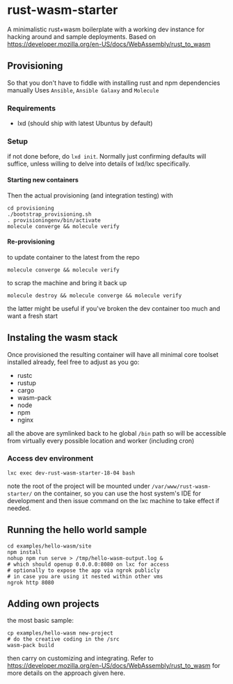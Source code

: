 # rust-wasm-starter

A minimalistic rust+wasm boilerplate with a working dev instance for hacking around and sample deployments.
Based on https://developer.mozilla.org/en-US/docs/WebAssembly/rust_to_wasm

## Provisioning

So that you don't have to fiddle with installing rust and npm dependencies manually
Uses `Ansible`, `Ansible Galaxy` and `Molecule`

### Requirements

* lxd (should ship with latest Ubuntus by default)

### Setup

if not done before, do `lxd init`. Normally just confirming defaults will suffice,
unless willing to delve into details of lxd/lxc specifically.


#### Starting new containers

Then the actual provisioning (and integration testing) with

    cd provisioning
    ./bootstrap_provisioning.sh
    . provisioningenv/bin/activate
    molecule converge && molecule verify

#### Re-provisioning

to update container to the latest from the repo

    molecule converge && molecule verify

to scrap the machine and bring it back up

    molecule destroy && molecule converge && molecule verify

the latter might be useful if you've broken the dev container too much and want a fresh start


## Instaling the wasm stack

Once provisioned the resulting container will have all minimal core toolset installed already,
feel free to adjust as you go:

* rustc
* rustup
* cargo
* wasm-pack
* node
* npm
* nginx

all the above are symlinked back to he global `/bin` path so will be accessible from virtually
every possible location and worker (including cron)

### Access dev environment


    lxc exec dev-rust-wasm-starter-18-04 bash


note the root of the project will be mounted under `/var/www/rust-wasm-starter/` on the container, so you can use
the host system's IDE for development and then issue command on the lxc machine to take effect if needed.


## Running the hello world sample

    cd examples/hello-wasm/site
    npm install
    nohup npm run serve > /tmp/hello-wasm-output.log &
    # which should openup 0.0.0.0:8080 on lxc for access
    # optionally to expose the app via ngrok publicly
    # in case you are using it nested within other vms
    ngrok http 8080

## Adding own projects

the most basic sample:

    cp examples/hello-wasm new-project
    # do the creative coding in the /src
    wasm-pack build

then carry on customizing and integrating. Refer to https://developer.mozilla.org/en-US/docs/WebAssembly/rust_to_wasm
for more details on the approach given here.